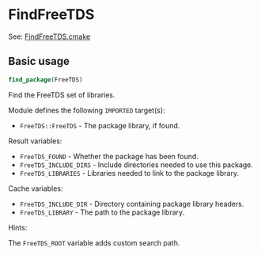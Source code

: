 # FindFreeTDS

See: [FindFreeTDS.cmake](https://github.com/petk/php-build-system/blob/master/cmake/cmake/modules/FindFreeTDS.cmake)

## Basic usage

```cmake
find_package(FreeTDS)
```

Find the FreeTDS set of libraries.

Module defines the following `IMPORTED` target(s):

* `FreeTDS::FreeTDS` - The package library, if found.

Result variables:

* `FreeTDS_FOUND` - Whether the package has been found.
* `FreeTDS_INCLUDE_DIRS` - Include directories needed to use this package.
* `FreeTDS_LIBRARIES` - Libraries needed to link to the package library.

Cache variables:

* `FreeTDS_INCLUDE_DIR` - Directory containing package library headers.
* `FreeTDS_LIBRARY` - The path to the package library.

Hints:

The `FreeTDS_ROOT` variable adds custom search path.
